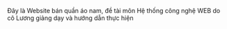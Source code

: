 Đây là Website bán quần áo nam, đề tài môn Hệ thống công nghệ WEB do cô Lương giảng dạy và hướng dẫn thực hiện
